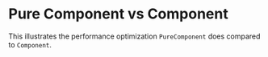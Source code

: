 # Pure Component vs Component

This illustrates the performance optimization `PureComponent` does compared to `Component`.
